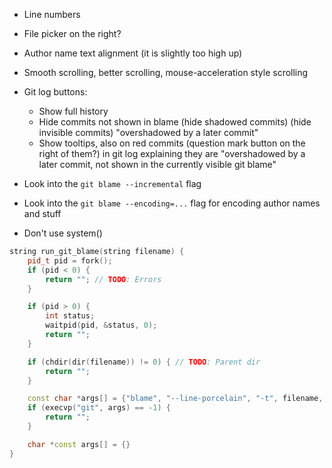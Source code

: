 - Line numbers
- File picker on the right?

- Author name text alignment (it is slightly too high up)
- Smooth scrolling, better scrolling, mouse-acceleration style scrolling

- Git log buttons:
    - Show full history
    - Hide commits not shown in blame (hide shadowed commits) (hide invisible commits) "overshadowed by a later commit"
    - Show tooltips, also on red commits (question mark button on the right of them?) in git log explaining they are "overshadowed by a later commit, not shown in the currently visible git blame"

- Look into the `git blame --incremental` flag
- Look into the `git blame --encoding=...` flag for encoding author names and stuff

- Don't use system()
```cpp
string run_git_blame(string filename) {
	pid_t pid = fork();
	if (pid < 0) {
		return ""; // TODO: Errors
	}

	if (pid > 0) {
		int status;
		waitpid(pid, &status, 0);
		return "";
	}

	if (chdir(dir(filename)) != 0) { // TODO: Parent dir
		return "";
	}

	const char *args[] = {"blame", "--line-porcelain", "-t", filename, nullptr};
	if (execvp("git", args) == -1) {
		return "";
	}

	char *const args[] = {}
}
```
